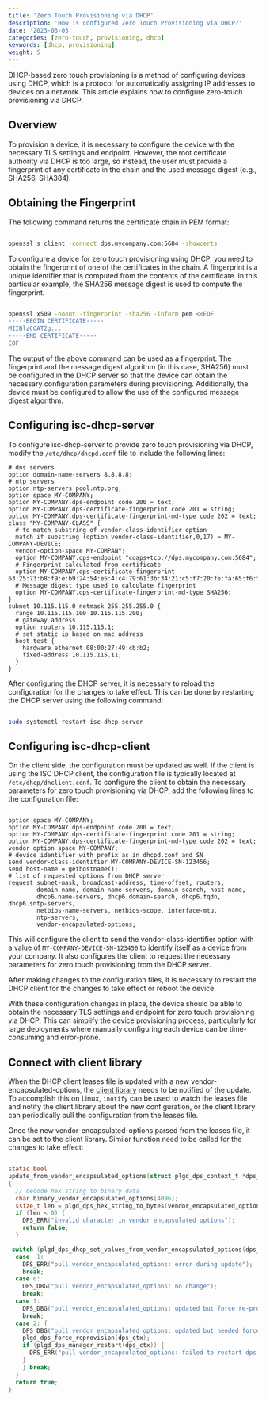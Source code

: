 ```yaml
---
title: 'Zero Touch Provisioning via DHCP'
description: 'How is configured Zero Touch Provisioning via DHCP?'
date: '2023-03-03'
categories: [zero-touch, provisioning, dhcp]
keywords: [dhcp, provisioning]
weight: 5
---
```


DHCP-based zero touch provisioning is a method of configuring devices using DHCP, which is a protocol for automatically assigning IP addresses to devices on a network. This article explains how to configure zero-touch provisioning via DHCP.

## Overview

To provision a device, it is necessary to configure the device with the necessary TLS settings and endpoint. However, the root certificate authority via DHCP is too large, so instead, the user must provide a fingerprint of any certificate in the chain and the used message digest (e.g., SHA256, SHA384).

## Obtaining the Fingerprint

The following command returns the certificate chain in PEM format:

```bash

openssl s_client -connect dps.mycompany.com:5684 -showcerts

```

To configure a device for zero touch provisioning using DHCP, you need to obtain the fingerprint of one of the certificates in the chain. A fingerprint is a unique identifier that is computed from the contents of the certificate. In this particular example, the SHA256 message digest is used to compute the fingerprint.

```bash

openssl x509 -noout -fingerprint -sha256 -inform pem <<EOF
-----BEGIN CERTIFICATE-----
MIIBlzCCAT2g...
-----END CERTIFICATE-----
EOF

```

The output of the above command can be used as a fingerprint. The fingerprint and the message digest algorithm (in this case, SHA256) must be configured in the DHCP server so that the device can obtain the necessary configuration parameters during provisioning. Additionally, the device must be configured to allow the use of the configured message digest algorithm.

## Configuring isc-dhcp-server

To configure isc-dhcp-server to provide zero touch provisioning via DHCP, modify the `/etc/dhcp/dhcpd.conf` file to include the following lines:

```text
# dns servers
option domain-name-servers 8.8.8.8;
# ntp servers
option ntp-servers pool.ntp.org;
option space MY-COMPANY;
option MY-COMPANY.dps-endpoint code 200 = text;
option MY-COMPANY.dps-certificate-fingerprint code 201 = string;
option MY-COMPANY.dps-certificate-fingerprint-md-type code 202 = text;
class "MY-COMPANY-CLASS" {
  # to match substring of vendor-class-identifier option
  match if substring (option vendor-class-identifier,0,17) = MY-COMPANY-DEVICE;
  vendor-option-space MY-COMPANY;
  option MY-COMPANY.dps-endpoint "coaps+tcp://dps.mycompany.com:5684";
  # Fingerprint calculated from certificate
  option MY-COMPANY.dps-certificate-fingerprint 63:25:73:b8:f9:e:b9:24:54:e5:4:c4:79:61:3b:34:21:c5:f7:20:fe:fa:65:f6:f:51:6c:1e:72:5c:ec:73;
  # Message digest type used to calculate fingerprint
  option MY-COMPANY.dps-certificate-fingerprint-md-type SHA256;
}
subnet 10.115.115.0 netmask 255.255.255.0 {
  range 10.115.115.100 10.115.115.200;
  # gateway address
  option routers 10.115.115.1;
  # set static ip based on mac address
  host test {
    hardware ethernet 08:00:27:49:cb:b2;
    fixed-address 10.115.115.11;
  }
}
```

After configuring the DHCP server, it is necessary to reload the configuration for the changes to take effect. This can be done by restarting the DHCP server using the following command:

```bash

sudo systemctl restart isc-dhcp-server

```

## Configuring isc-dhcp-client

On the client side, the configuration must be updated as well. If the client is using the ISC DHCP client, the configuration file is typically located at `/etc/dhcp/dhclient.conf`. To configure the client to obtain the necessary parameters for zero touch provisioning via DHCP, add the following lines to the configuration file:

```text

option space MY-COMPANY;
option MY-COMPANY.dps-endpoint code 200 = text;
option MY-COMPANY.dps-certificate-fingerprint code 201 = string;
option MY-COMPANY.dps-certificate-fingerprint-md-type code 202 = text;
vendor option space MY-COMPANY;
# device identifier with prefix as in dhcpd.conf and SN
send vendor-class-identifier MY-COMPANY-DEVICE-SN-123456;
send host-name = gethostname();
# list of requested options from DHCP server
request subnet-mask, broadcast-address, time-offset, routers,
        domain-name, domain-name-servers, domain-search, host-name,
        dhcp6.name-servers, dhcp6.domain-search, dhcp6.fqdn, dhcp6.sntp-servers,
        netbios-name-servers, netbios-scope, interface-mtu,
        ntp-servers,
        vendor-encapsulated-options;

```

This will configure the client to send the vendor-class-identifier option with a value of `MY-COMPANY-DEVICE-SN-123456` to identify itself as a device from your company. It also configures the client to request the necessary parameters for zero touch provisioning from the DHCP server.

After making changes to the configuration files, it is necessary to restart the DHCP client for the changes to take effect or reboot the device.

With these configuration changes in place, the device should be able to obtain the necessary TLS settings and endpoint for zero touch provisioning via DHCP. This can simplify the device provisioning process, particularly for large deployments where manually configuring each device can be time-consuming and error-prone.

## Connect with client library

When the DHCP client leases file is updated with a new vendor-encapsulated-options, the [client library](../client-library) needs to be notified of the update. To accomplish this on Linux, `inotify` can be used to watch the leases file and notify the client library about the new configuration, or the client library can periodically pull the configuration from the leases file.

Once the new vendor-encapsulated-options parsed from the leases file, it can be set to the client library.
Similar function need to be called for the changes to take effect:

```c

static bool
update_from_vendor_encapsulated_options(struct plgd_dps_context_t *dps_ctx, const char *vendor_encapsulated_options)
{
  // decode hex string to binary data
  char binary_vendor_encapsulated_options[4096];
  ssize_t len = plgd_dps_hex_string_to_bytes(vendor_encapsulated_options, strlen(vendor_encapsulated_options), binary_vendor_encapsulated_options, sizeof(binary_vendor_encapsulated_options));
  if (len < 0) {
    DPS_ERR("invalid character in vendor encapsulated options");
    return false;
  }

 switch (plgd_dps_dhcp_set_values_from_vendor_encapsulated_options(dps_ctx, binary_vendor_encapsulated_options, (size_t)len)) {
  case -1:
    DPS_ERR("pull vendor_encapsulated_options: error during update");
    break;
  case 0:
    DPS_DBG("pull vendor_encapsulated_options: no change");
    break;
  case 1:
    DPS_DBG("pull vendor_encapsulated_options: updated but force re-provision is not needed");
    break;
  case 2: {
    DPS_DBG("pull vendor_encapsulated_options: updated but needed force re-provision and restart dps manager");
    plgd_dps_force_reprovision(dps_ctx);
    if (plgd_dps_manager_restart(dps_ctx)) {
      DPS_ERR("pull vendor_encapsulated_options: failed to restart dps manager");
    }
    } break;
  }
  return true;
}

```
